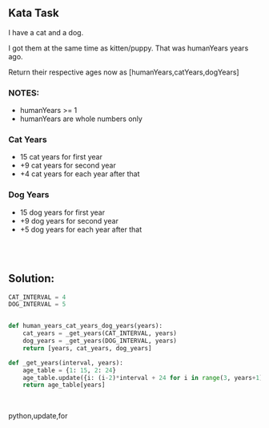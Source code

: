 ## Kata Task

I have a cat and a dog.

I got them at the same time as kitten/puppy. That was humanYears years ago.

Return their respective ages now as [humanYears,catYears,dogYears]


### NOTES:

- humanYears >= 1
- humanYears are whole numbers only

### Cat Years
- 15 cat years for first year
- +9 cat years for second year
- +4 cat years for each year after that

### Dog Years
- 15 dog years for first year
- +9 dog years for second year
- +5 dog years for each year after that

<br><br>

## Solution:

```py
CAT_INTERVAL = 4
DOG_INTERVAL = 5


def human_years_cat_years_dog_years(years):
    cat_years = _get_years(CAT_INTERVAL, years)
    dog_years = _get_years(DOG_INTERVAL, years)
    return [years, cat_years, dog_years]

def _get_years(interval, years):
    age_table = {1: 15, 2: 24}
    age_table.update({i: (i-2)*interval + 24 for i in range(3, years+1)})
    return age_table[years]
```

<br>


<tag>python,update,for</tag>